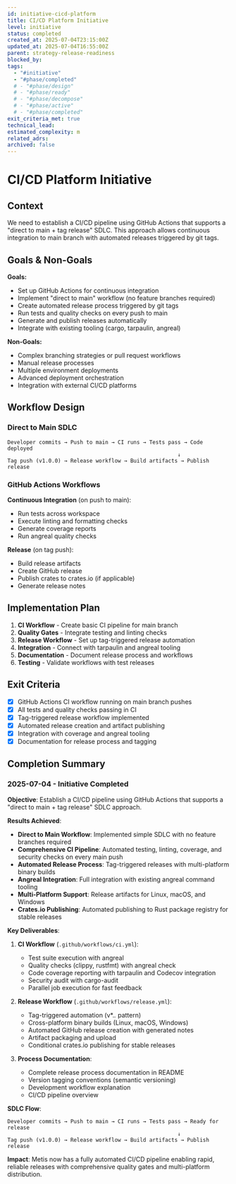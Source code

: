 ```yaml
---
id: initiative-cicd-platform
title: CI/CD Platform Initiative
level: initiative
status: completed
created_at: 2025-07-04T23:15:00Z
updated_at: 2025-07-04T16:55:00Z
parent: strategy-release-readiness
blocked_by: 
tags:
  - "#initiative"
  - "#phase/completed"
  # - "#phase/design"
  # - "#phase/ready"
  # - "#phase/decompose"
  # - "#phase/active"
  # - "#phase/completed"
exit_criteria_met: true
technical_lead: 
estimated_complexity: m
related_adrs: 
archived: false
---
```


# CI/CD Platform Initiative

## Context

We need to establish a CI/CD pipeline using GitHub Actions that supports a "direct to main + tag release" SDLC. This approach allows continuous integration to main branch with automated releases triggered by git tags.

## Goals & Non-Goals

**Goals:**
- Set up GitHub Actions for continuous integration
- Implement "direct to main" workflow (no feature branches required)
- Create automated release process triggered by git tags
- Run tests and quality checks on every push to main
- Generate and publish releases automatically
- Integrate with existing tooling (cargo, tarpaulin, angreal)

**Non-Goals:**
- Complex branching strategies or pull request workflows
- Manual release processes
- Multiple environment deployments
- Advanced deployment orchestration
- Integration with external CI/CD platforms

## Workflow Design

### Direct to Main SDLC
```
Developer commits → Push to main → CI runs → Tests pass → Code deployed
                                                      ↓
Tag push (v1.0.0) → Release workflow → Build artifacts → Publish release
```

### GitHub Actions Workflows

**Continuous Integration** (on push to main):
- Run tests across workspace
- Execute linting and formatting checks
- Generate coverage reports
- Run angreal quality checks

**Release** (on tag push):
- Build release artifacts
- Create GitHub release
- Publish crates to crates.io (if applicable)
- Generate release notes

## Implementation Plan

1. **CI Workflow** - Create basic CI pipeline for main branch
2. **Quality Gates** - Integrate testing and linting checks
3. **Release Workflow** - Set up tag-triggered release automation
4. **Integration** - Connect with tarpaulin and angreal tooling
5. **Documentation** - Document release process and workflows
6. **Testing** - Validate workflows with test releases

## Exit Criteria

- [x] GitHub Actions CI workflow running on main branch pushes
- [x] All tests and quality checks passing in CI
- [x] Tag-triggered release workflow implemented
- [x] Automated release creation and artifact publishing
- [x] Integration with coverage and angreal tooling
- [x] Documentation for release process and tagging

## Completion Summary

### 2025-07-04 - Initiative Completed

**Objective**: Establish a CI/CD pipeline using GitHub Actions that supports a "direct to main + tag release" SDLC approach.

**Results Achieved**:
- **Direct to Main Workflow**: Implemented simple SDLC with no feature branches required
- **Comprehensive CI Pipeline**: Automated testing, linting, coverage, and security checks on every main push
- **Automated Release Process**: Tag-triggered releases with multi-platform binary builds
- **Angreal Integration**: Full integration with existing angreal command tooling
- **Multi-Platform Support**: Release artifacts for Linux, macOS, and Windows
- **Crates.io Publishing**: Automated publishing to Rust package registry for stable releases

**Key Deliverables**:
1. **CI Workflow** (`.github/workflows/ci.yml`):
   - Test suite execution with angreal
   - Quality checks (clippy, rustfmt) with angreal check
   - Code coverage reporting with tarpaulin and Codecov integration
   - Security audit with cargo-audit
   - Parallel job execution for fast feedback

2. **Release Workflow** (`.github/workflows/release.yml`):
   - Tag-triggered automation (v*.*.* pattern)
   - Cross-platform binary builds (Linux, macOS, Windows)
   - Automated GitHub release creation with generated notes
   - Artifact packaging and upload
   - Conditional crates.io publishing for stable releases

3. **Process Documentation**: 
   - Complete release process documentation in README
   - Version tagging conventions (semantic versioning)
   - Development workflow explanation
   - CI/CD pipeline overview

**SDLC Flow**:
```
Developer commits → Push to main → CI runs → Tests pass → Ready for release
                                                      ↓
Tag push (v1.0.0) → Release workflow → Build artifacts → Publish release
```

**Impact**: Metis now has a fully automated CI/CD pipeline enabling rapid, reliable releases with comprehensive quality gates and multi-platform distribution.